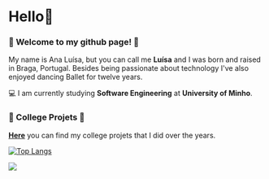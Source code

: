 # Hello👋

### :star2: Welcome to my github page! :star2:

My name is Ana Luísa, but you can call me **Luísa** and I was born and raised in Braga, Portugal.
Besides being passionate about technology I've also enjoyed dancing Ballet for twelve years. 

💻 I am currently studying **Software Engineering** at **University of Minho**.

### :star2: College Projets :star2:

[**Here**](https://pages.github.com/) you can find my college projets that I did over the years. 

[![Top Langs](https://github-readme-stats.vercel.app/api/top-langs/?username=Analucar)](https://github.com/anuraghazra/github-readme-stats)

![](https://komarev.com/ghpvc/?username=Analucar)

<!--
**Analucar/Analucar** is a ✨ _special_ ✨ repository because its `README.md` (this file) appears on your GitHub profile.

Here are some ideas to get you started:

- 🔭 I’m currently working on ...
- 🌱 I’m currently learning ...
- 👯 I’m looking to collaborate on ...
- 🤔 I’m looking for help with ...
- 💬 Ask me about ...
- 📫 How to reach me: ...
- 😄 Pronouns: ...
- ⚡ Fun fact: ...
-->
